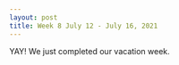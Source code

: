 ```yaml
---
layout: post
title: Week 8 July 12 - July 16, 2021
---
```


YAY! We just completed our vacation week. 